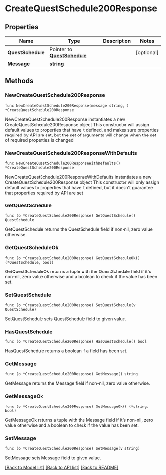 # CreateQuestSchedule200Response

## Properties

Name | Type | Description | Notes
------------ | ------------- | ------------- | -------------
**QuestSchedule** | Pointer to [**QuestSchedule**](QuestSchedule.md) |  | [optional] 
**Message** | **string** |  | 

## Methods

### NewCreateQuestSchedule200Response

`func NewCreateQuestSchedule200Response(message string, ) *CreateQuestSchedule200Response`

NewCreateQuestSchedule200Response instantiates a new CreateQuestSchedule200Response object
This constructor will assign default values to properties that have it defined,
and makes sure properties required by API are set, but the set of arguments
will change when the set of required properties is changed

### NewCreateQuestSchedule200ResponseWithDefaults

`func NewCreateQuestSchedule200ResponseWithDefaults() *CreateQuestSchedule200Response`

NewCreateQuestSchedule200ResponseWithDefaults instantiates a new CreateQuestSchedule200Response object
This constructor will only assign default values to properties that have it defined,
but it doesn't guarantee that properties required by API are set

### GetQuestSchedule

`func (o *CreateQuestSchedule200Response) GetQuestSchedule() QuestSchedule`

GetQuestSchedule returns the QuestSchedule field if non-nil, zero value otherwise.

### GetQuestScheduleOk

`func (o *CreateQuestSchedule200Response) GetQuestScheduleOk() (*QuestSchedule, bool)`

GetQuestScheduleOk returns a tuple with the QuestSchedule field if it's non-nil, zero value otherwise
and a boolean to check if the value has been set.

### SetQuestSchedule

`func (o *CreateQuestSchedule200Response) SetQuestSchedule(v QuestSchedule)`

SetQuestSchedule sets QuestSchedule field to given value.

### HasQuestSchedule

`func (o *CreateQuestSchedule200Response) HasQuestSchedule() bool`

HasQuestSchedule returns a boolean if a field has been set.

### GetMessage

`func (o *CreateQuestSchedule200Response) GetMessage() string`

GetMessage returns the Message field if non-nil, zero value otherwise.

### GetMessageOk

`func (o *CreateQuestSchedule200Response) GetMessageOk() (*string, bool)`

GetMessageOk returns a tuple with the Message field if it's non-nil, zero value otherwise
and a boolean to check if the value has been set.

### SetMessage

`func (o *CreateQuestSchedule200Response) SetMessage(v string)`

SetMessage sets Message field to given value.



[[Back to Model list]](../README.md#documentation-for-models) [[Back to API list]](../README.md#documentation-for-api-endpoints) [[Back to README]](../README.md)


